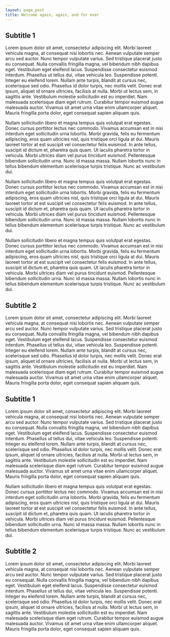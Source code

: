 ```yaml
---
layout: page_post
title: Welcome again, again, and for ever
---
```

Subtitle 1
----------
Lorem ipsum dolor sit amet, consectetur adipiscing elit. Morbi laoreet vehicula magna,
at consequat nisi lobortis nec. Aenean vulputate semper arcu sed auctor. Nunc tempor
vulputate varius. Sed tristique placerat justo eu consequat. Nulla convallis fringilla
magna, vel bibendum nibh dapibus eget. Vestibulum eget eleifend lacus. Suspendisse
consectetur euismod interdum. Phasellus ut tellus dui, vitae vehicula leo. Suspendisse
potenti. Integer eu eleifend lorem. Nullam ante turpis, blandit at cursus nec, scelerisque
sed odio. Phasellus id dolor turpis, nec mollis velit. Donec erat ipsum, aliquet id ornare
ultricies, facilisis at nulla. Morbi ut lectus sem, in sagittis ante. Vestibulum molestie
sollicitudin est eu imperdiet. Nam malesuada scelerisque diam eget rutrum. Curabitur tempor
euismod augue malesuada auctor. Vivamus sit amet urna vitae enim ullamcorper aliquet. Mauris
fringilla porta dolor, eget consequat sapien aliquam quis.

Nullam sollicitudin libero et magna tempus quis volutpat erat egestas. Donec cursus porttitor
lectus nec commodo. Vivamus accumsan est in nisi interdum eget sollicitudin urna lobortis.
Morbi gravida, felis eu fermentum adipiscing, eros quam ultricies nisl, quis tristique orci
ligula at dui. Mauris laoreet tortor at est suscipit vel consectetur felis euismod. In ante
tellus, suscipit id dictum et, pharetra quis quam. Ut iaculis pharetra tortor in vehicula.
Morbi ultrices diam vel purus tincidunt euismod. Pellentesque bibendum sollicitudin urna. Nunc
id massa massa. Nullam lobortis nunc in tellus bibendum elementum scelerisque turpis tristique.
Nunc ac vestibulum dui.

Nullam sollicitudin libero et magna tempus quis volutpat erat egestas. Donec cursus porttitor
lectus nec commodo. Vivamus accumsan est in nisi interdum eget sollicitudin urna lobortis.
Morbi gravida, felis eu fermentum adipiscing, eros quam ultricies nisl, quis tristique orci
ligula at dui. Mauris laoreet tortor at est suscipit vel consectetur felis euismod. In ante
tellus, suscipit id dictum et, pharetra quis quam. Ut iaculis pharetra tortor in vehicula.
Morbi ultrices diam vel purus tincidunt euismod. Pellentesque bibendum sollicitudin urna. Nunc
id massa massa. Nullam lobortis nunc in tellus bibendum elementum scelerisque turpis tristique.
Nunc ac vestibulum dui.

Nullam sollicitudin libero et magna tempus quis volutpat erat egestas. Donec cursus porttitor
lectus nec commodo. Vivamus accumsan est in nisi interdum eget sollicitudin urna lobortis.
Morbi gravida, felis eu fermentum adipiscing, eros quam ultricies nisl, quis tristique orci
ligula at dui. Mauris laoreet tortor at est suscipit vel consectetur felis euismod. In ante
tellus, suscipit id dictum et, pharetra quis quam. Ut iaculis pharetra tortor in vehicula.
Morbi ultrices diam vel purus tincidunt euismod. Pellentesque bibendum sollicitudin urna. Nunc
id massa massa. Nullam lobortis nunc in tellus bibendum elementum scelerisque turpis tristique.
Nunc ac vestibulum dui.

Subtitle 2
----------
Lorem ipsum dolor sit amet, consectetur adipiscing elit. Morbi laoreet vehicula magna,
at consequat nisi lobortis nec. Aenean vulputate semper arcu sed auctor. Nunc tempor
vulputate varius. Sed tristique placerat justo eu consequat. Nulla convallis fringilla
magna, vel bibendum nibh dapibus eget. Vestibulum eget eleifend lacus. Suspendisse
consectetur euismod interdum. Phasellus ut tellus dui, vitae vehicula leo. Suspendisse
potenti. Integer eu eleifend lorem. Nullam ante turpis, blandit at cursus nec, scelerisque
sed odio. Phasellus id dolor turpis, nec mollis velit. Donec erat ipsum, aliquet id ornare
ultricies, facilisis at nulla. Morbi ut lectus sem, in sagittis ante. Vestibulum molestie
sollicitudin est eu imperdiet. Nam malesuada scelerisque diam eget rutrum. Curabitur tempor
euismod augue malesuada auctor. Vivamus sit amet urna vitae enim ullamcorper aliquet. Mauris
fringilla porta dolor, eget consequat sapien aliquam quis.

Subtitle 1
----------
Lorem ipsum dolor sit amet, consectetur adipiscing elit. Morbi laoreet vehicula magna,
at consequat nisi lobortis nec. Aenean vulputate semper arcu sed auctor. Nunc tempor
vulputate varius. Sed tristique placerat justo eu consequat. Nulla convallis fringilla
magna, vel bibendum nibh dapibus eget. Vestibulum eget eleifend lacus. Suspendisse
consectetur euismod interdum. Phasellus ut tellus dui, vitae vehicula leo. Suspendisse
potenti. Integer eu eleifend lorem. Nullam ante turpis, blandit at cursus nec, scelerisque
sed odio. Phasellus id dolor turpis, nec mollis velit. Donec erat ipsum, aliquet id ornare
ultricies, facilisis at nulla. Morbi ut lectus sem, in sagittis ante. Vestibulum molestie
sollicitudin est eu imperdiet. Nam malesuada scelerisque diam eget rutrum. Curabitur tempor
euismod augue malesuada auctor. Vivamus sit amet urna vitae enim ullamcorper aliquet. Mauris
fringilla porta dolor, eget consequat sapien aliquam quis.

Nullam sollicitudin libero et magna tempus quis volutpat erat egestas. Donec cursus porttitor
lectus nec commodo. Vivamus accumsan est in nisi interdum eget sollicitudin urna lobortis.
Morbi gravida, felis eu fermentum adipiscing, eros quam ultricies nisl, quis tristique orci
ligula at dui. Mauris laoreet tortor at est suscipit vel consectetur felis euismod. In ante
tellus, suscipit id dictum et, pharetra quis quam. Ut iaculis pharetra tortor in vehicula.
Morbi ultrices diam vel purus tincidunt euismod. Pellentesque bibendum sollicitudin urna. Nunc
id massa massa. Nullam lobortis nunc in tellus bibendum elementum scelerisque turpis tristique.
Nunc ac vestibulum dui.

Subtitle 2
----------
Lorem ipsum dolor sit amet, consectetur adipiscing elit. Morbi laoreet vehicula magna,
at consequat nisi lobortis nec. Aenean vulputate semper arcu sed auctor. Nunc tempor
vulputate varius. Sed tristique placerat justo eu consequat. Nulla convallis fringilla
magna, vel bibendum nibh dapibus eget. Vestibulum eget eleifend lacus. Suspendisse
consectetur euismod interdum. Phasellus ut tellus dui, vitae vehicula leo. Suspendisse
potenti. Integer eu eleifend lorem. Nullam ante turpis, blandit at cursus nec, scelerisque
sed odio. Phasellus id dolor turpis, nec mollis velit. Donec erat ipsum, aliquet id ornare
ultricies, facilisis at nulla. Morbi ut lectus sem, in sagittis ante. Vestibulum molestie
sollicitudin est eu imperdiet. Nam malesuada scelerisque diam eget rutrum. Curabitur tempor
euismod augue malesuada auctor. Vivamus sit amet urna vitae enim ullamcorper aliquet. Mauris
fringilla porta dolor, eget consequat sapien aliquam quis.
